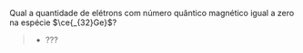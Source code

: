Qual a quantidade de elétrons com número quântico magnético igual a zero na espécie $\ce{_{32}Ge}$?

> - ???